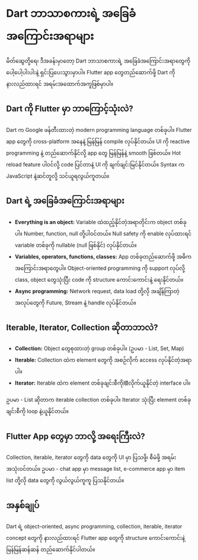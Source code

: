 # Dart ဘာသာစကားရဲ့ အခြေခံအကြောင်းအရာများ

မိတ်ဆွေတို့ရေ၊ ဒီအခန်းမှာတော့ Dart ဘာသာစကားရဲ့ အခြေခံအကြောင်းအရာတွေကို ပေါ့ပေါ့ပါးပါးနဲ့ ရှင်းပြပေးသွားမှာပါ။ Flutter app တွေတည်ဆောက်ဖို့ Dart ကိုနားလည်ထားရင် အရမ်းအထောက်အကူဖြစ်မှာပါ။

## Dart ကို Flutter မှာ ဘာကြောင့်သုံးလဲ?
Dart က Google ဖန်တီးထားတဲ့ modern programming language တစ်ခုပါ။ Flutter app တွေကို cross-platform အနေနဲ့ မြန်မြန် compile လုပ်နိုင်တယ်။ UI ကို reactive programming နဲ့ တည်ဆောက်နိုင်လို့ app တွေ မြန်မြန်နဲ့ smooth ဖြစ်တယ်။ Hot reload feature ပါဝင်လို့ code ပြင်တာနဲ့ UI ကို ချက်ချင်းမြင်နိုင်တယ်။ Syntax က JavaScript နဲ့ဆင်တူလို့ သင်ယူရလွယ်ကူတယ်။

## Dart ရဲ့ အခြေခံအကြောင်းအရာများ
- **Everything is an object:** Variable ထဲထည့်နိုင်တဲ့အရာတိုင်းက object တစ်ခုပါ။ Number, function, null တို့ပါဝင်တယ်။ Null safety ကို enable လုပ်ထားရင် variable တစ်ခုကို nullable (null ဖြစ်နိုင်) လုပ်နိုင်တယ်။
- **Variables, operators, functions, classes:** App တစ်ခုတည်ဆောက်ဖို့ အဓိကအကြောင်းအရာတွေပါ။ Object-oriented programming ကို support လုပ်လို့ class, object တွေသုံးပြီး code ကို structure ကောင်းကောင်းနဲ့ ရေးနိုင်တယ်။
- **Async programming:** Network request, data load တို့လို အချိန်ကြာတဲ့အလုပ်တွေကို Future, Stream နဲ့ handle လုပ်နိုင်တယ်။

## Iterable, Iterator, Collection ဆိုတာဘာလဲ?
- **Collection:** Object တွေစုထားတဲ့ group တစ်ခုပါ။ (ဥပမာ - List, Set, Map)
- **Iterable:** Collection ထဲက element တွေကို အစဉ်လိုက် access လုပ်နိုင်တဲ့အရာပါ။
- **Iterator:** Iterable ထဲက element တစ်ခုချင်းစီကို順လိုက်ယူနိုင်တဲ့ interface ပါ။

ဥပမာ - List<int> ဆိုတာက iterable collection တစ်ခုပါ။ Iterator သုံးပြီး element တစ်ခုချင်းစီကို loop နဲ့ယူနိုင်တယ်။

## Flutter App တွေမှာ ဘာလို့ အရေးကြီးလဲ?
Collection, iterable, iterator တွေကို data တွေကို UI မှာ ပြသဖို့၊ စီမံဖို့ အရမ်းအသုံးဝင်တယ်။ ဥပမာ - chat app မှာ message list, e-commerce app မှာ item list တို့လို data တွေကို လွယ်လွယ်ကူကူ ပြသနိုင်တယ်။

## အနှစ်ချုပ်
Dart ရဲ့ object-oriented, async programming, collection, iterable, iterator concept တွေကို နားလည်ထားရင် Flutter app တွေကို structure ကောင်းကောင်းနဲ့ မြန်မြန်ဆန်ဆန် တည်ဆောက်နိုင်ပါတယ်။
